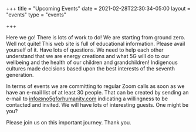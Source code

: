 +++
title = "Upcoming Events"
date = 2021-02-28T22:30:34-05:00
layout = "events"
type = "events"

+++

Here we go! There is lots of work to do! We are starting from ground zero. Well not quite! This web site is full of educational information. Please avail yourself of it. Have lots of questions. We need to help each other understand that we are energy creations and what 5G will do to our wellbeing and the health of our children and grandchildren! Indigenous cultures made decisions based upon the best interests of the seventh generation.

In terms of events we are committing to regular Zoom calls as soon as we have an e-mail list of at least 30 people.  That can be created by sending an e-mail to info@no5gforhumanity.com indicating a willingness to be contacted and invited. We will have lots of interesting guests. One might be you?

Please join us on this important journey.
Thank you.

